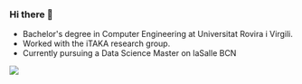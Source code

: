 ### Hi there 👋

- Bachelor's degree in Computer Engineering at Universitat Rovira i Virgili.
- Worked with the iTAKA research group.
- Currently pursuing a Data Science Master on laSalle BCN

[<img src="https://img.shields.io/badge/LinkedIn-0077B5?style=for-the-badge&logo=linkedin&logoColor=white" />](https://www.linkedin.com/in/gerard-pascual-fontanilles-119b62201/)
